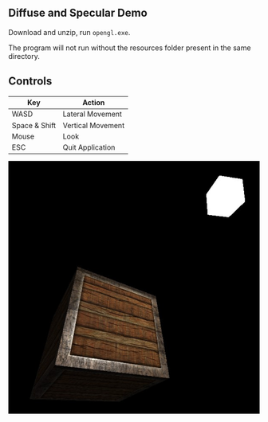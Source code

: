 ## Diffuse and Specular Demo

Download and unzip, run `opengl.exe`.

The program will not run without the resources folder present in the same directory.

## Controls
| Key           | Action            |
|---------------|-------------------|
| WASD          | Lateral Movement  |
| Space & Shift | Vertical Movement |
| Mouse         | Look              |
| ESC           | Quit Application  |

![image](../../../progress/diffuse_specular.jpg)